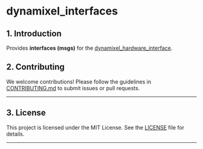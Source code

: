 # dynamixel_interfaces
## **1. Introduction**

Provides **interfaces (msgs)** for the [dynamixel_hardware_interface](https://github.com/ROBOTIS-GIT/dynamixel_hardware_interface).

## **2. Contributing**

We welcome contributions! Please follow the guidelines in [CONTRIBUTING.md](CONTRIBUTING.md) to submit issues or pull requests.

---

## **3. License**

This project is licensed under the MIT License. See the [LICENSE](LICENSE) file for details.

---

